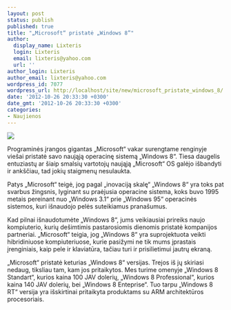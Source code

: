```yaml
---
layout: post
status: publish
published: true
title: "„Microsoft“ pristatė „Windows 8”"
author:
  display_name: Lixteris
  login: Lixteris
  email: lixteris@yahoo.com
  url: ''
author_login: Lixteris
author_email: lixteris@yahoo.com
wordpress_id: 7077
wordpress_url: http://localhost/site/new/microsoft_pristate_windows_8/
date: '2012-10-26 20:33:30 +0300'
date_gmt: '2012-10-26 20:33:30 +0300'
categories:
- Naujienos
---
```

<p><div class="imgright"><img src="http://technews.lt/upload/microsoft-event.jpeg-460x307.jpg"  /></div></p>
<p>
	Programinės įrangos gigantas &bdquo;Microsoft&ldquo; vakar surengtame renginyje vie&scaron;ai pristatė savo naująją operacinę sistemą &bdquo;Windows 8&ldquo;. Tiesa daugelis entuziastų ar &scaron;iaip smalsių vartotojų naująją &bdquo;Microsoft&ldquo; OS galėjo i&scaron;bandyti ir ank&scaron;čiau, tad jokių staigmenų nesulaukta.</p>
<p>
	Patys &bdquo;Microsoft&ldquo; teigė, jog pagal &bdquo;inovaciją skalę&ldquo; &bdquo;Windows 8&ldquo; yra toks pat svarbus žingsnis, lyginant su praėjusia operacine sistema, koks buvo 1995 metais pereinant nuo &bdquo;Windows 3.1&ldquo; prie &bdquo;Windows 95&ldquo; operacinės sistemos, kuri i&scaron;naudojo pelės suteikiamus prana&scaron;umus.</p>
<p>
	Kad pilnai i&scaron;naudotumėte &bdquo;Windows 8&ldquo;, jums veikiausiai prireiks naujo kompiuterio, kurių de&scaron;imtimis pastarosiomis dienomis pristatė kompanijos partneriai. &bdquo;Microsoft&ldquo; teigia, jog &bdquo;Windows 8&ldquo; yra suprojektuota veikti hibridiniuose kompiuteriuose, kurie pasižymi ne tik mums įprastais įrenginiais, kaip pele ir klaviatūra, tačiau turi ir prisilietimui jautrų ekraną.</p>
<p>
	&bdquo;Microsoft&ldquo; pristatė keturias &bdquo;Windows 8&ldquo; versijas. Trejos i&scaron; jų skiriasi nedaug, tiksliau tam, kam jos pritaikytos. Mes turime omenyje &bdquo;Windows 8 Standart&ldquo;, kurios kaina 100 JAV dolerių, &bdquo;Windows 8 Professional&ldquo;, kurios kaina 140 JAV dolerių, bei &bdquo;Windows 8 Enteprise&ldquo;. Tuo tarpu &bdquo;Windows 8 RT&ldquo; versija yra i&scaron;skirtinai pritaikyta produktams su ARM architektūros procesoriais.</p>
